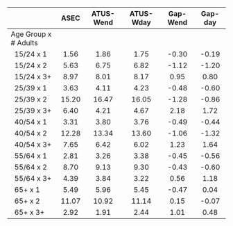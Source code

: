
|                      |         ASEC |    ATUS-Wend |    ATUS-Wday |     Gap-Wend |      Gap-day |
| -------------------- | :----------: | :----------: | :----------: | :----------: | :----------: |
| Age Group x # Adults |              |              |              |              |              |
| &nbsp;&nbsp;15/24 x 1 |         1.56 |         1.86 |         1.75 |        -0.30 |        -0.19 |
| &nbsp;&nbsp;15/24 x 2 |         5.63 |         6.75 |         6.82 |        -1.12 |        -1.20 |
| &nbsp;&nbsp;15/24 x 3+ |         8.97 |         8.01 |         8.17 |         0.95 |         0.80 |
| &nbsp;&nbsp;25/39 x 1 |         3.63 |         4.11 |         4.23 |        -0.48 |        -0.60 |
| &nbsp;&nbsp;25/39 x 2 |        15.20 |        16.47 |        16.05 |        -1.28 |        -0.86 |
| &nbsp;&nbsp;25/39 x 3+ |         6.40 |         4.21 |         4.67 |         2.18 |         1.72 |
| &nbsp;&nbsp;40/54 x 1 |         3.31 |         3.80 |         3.76 |        -0.49 |        -0.44 |
| &nbsp;&nbsp;40/54 x 2 |        12.28 |        13.34 |        13.60 |        -1.06 |        -1.32 |
| &nbsp;&nbsp;40/54 x 3+ |         7.65 |         6.42 |         6.02 |         1.23 |         1.64 |
| &nbsp;&nbsp;55/64 x 1 |         2.81 |         3.26 |         3.38 |        -0.45 |        -0.56 |
| &nbsp;&nbsp;55/64 x 2 |         8.70 |         9.13 |         9.30 |        -0.43 |        -0.60 |
| &nbsp;&nbsp;55/64 x 3+ |         4.39 |         3.84 |         3.22 |         0.56 |         1.18 |
| &nbsp;&nbsp;65+ x 1  |         5.49 |         5.96 |         5.45 |        -0.47 |         0.04 |
| &nbsp;&nbsp;65+ x 2  |        11.07 |        10.92 |        11.14 |         0.15 |        -0.07 |
| &nbsp;&nbsp;65+ x 3+ |         2.92 |         1.91 |         2.44 |         1.01 |         0.48 |

